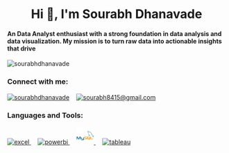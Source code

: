 <h1 align="center">Hi 👋, I'm Sourabh Dhanavade</h1>
<h4 >An Data Analyst enthusiast with a strong foundation in data analysis and data visualization. My mission is to turn raw data into actionable insights that drive</h4>

<p align="left"> <img src="https://komarev.com/ghpvc/?username=sourabhdhanavade&label=Profile%20views&color=0e75b6&style=flat" alt="sourabhdhanavade" /> </p>

<h3 align="left">Connect with me:</h3>
<p align="left">
<a href="https://linkedin.com/in/sourabhdhanavade" target="blank"><img align="center" src="https://raw.githubusercontent.com/rahuldkjain/github-profile-readme-generator/master/src/images/icons/Social/linked-in-alt.svg" alt="sourabhdhanavade" height="30" width="40" /></a>
 &nbsp;&nbsp
   <a href="mailto:sourabh8415@gmail.com" target="blank" >
    <img align="center" src="https://upload.wikimedia.org/wikipedia/commons/4/4e/Gmail_Icon.png" alt="sourabh8415@gmail.com" height="30" width="40" />
  </a>
</p>

<h3 align="left">Languages and Tools:</h3>
<p align="left">
  <a href="https://www.microsoft.com/en-us/microsoft-365/excel" target="blank" rel="noreferrer"> <img src="https://img.icons8.com/color/512/microsoft-excel-2019--v1.png" alt="excel" width="40" height="40"/>
  </a>
   &nbsp;&nbsp;&nbsp
  <a href="https://powerbi.microsoft.com/en-au/" target="blank" rel="noreferrer"> <img src="https://img.icons8.com/color/1x/power-bi.png" alt="powerbi" width="40" height="40"/> </a> 
  &nbsp;&nbsp;&nbsp
  <a href="https://www.mysql.com/" target="blank" rel="noreferrer"> <img src="https://raw.githubusercontent.com/devicons/devicon/master/icons/mysql/mysql-original-wordmark.svg" alt="mysql" width="40"   height="40"/> </a> 
  &nbsp;&nbsp;&nbsp
  <a href="https://www.tableau.com/" target="_blank" rel="noreferrer">
    <img src="https://upload.wikimedia.org/wikipedia/commons/4/4b/Tableau_Logo.png" alt="tableau" width="80" height="40"/>
  </a>
</p> 

